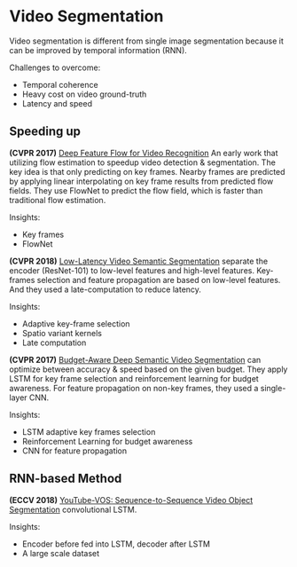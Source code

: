# Video Segmentation
Video segmentation is different from single image segmentation because it can be improved by temporal information (RNN). 

Challenges to overcome:
+ Temporal coherence
+ Heavy cost on video ground-truth
+ Latency and speed

## Speeding up
**(CVPR 2017)**  [Deep Feature Flow for Video Recognition][1] An early work that utilizing flow estimation to speedup video detection & segmentation. The key idea is that only predicting on key frames. Nearby frames are predicted by applying linear interpolating on key frame results from predicted flow fields. They use FlowNet to predict the flow field, which is faster than traditional flow estimation.

Insights:
+ Key frames
+ FlowNet

**(CVPR 2018)** [Low-Latency Video Semantic Segmentation][2] separate the encoder (ResNet-101) to low-level features and high-level features. Key-frames selection and feature propagation are based on low-level features. And they used a late-computation to reduce latency.

Insights:
+ Adaptive key-frame selection
+ Spatio variant  kernels
+ Late computation

**(CVPR 2017)** [Budget-Aware Deep Semantic Video Segmentation][3] can optimize between accuracy & speed based on the given budget. They apply LSTM for key frame selection and reinforcement learning for budget awareness.
For feature propagation on non-key frames, they used a single-layer CNN.

Insights:
+ LSTM adaptive key frames selection
+ Reinforcement Learning for budget awareness
+ CNN for feature propagation

## RNN-based Method
**(ECCV 2018)** [YouTube-VOS: Sequence-to-Sequence Video Object Segmentation][4] convolutional LSTM.

Insights:
+ Encoder before fed into LSTM, decoder after LSTM
+ A large scale dataset

[1]:	https://arxiv.org/abs/1611.07715
[2]:	https://arxiv.org/abs/1804.00389
[3]:	http://web.engr.oregonstate.edu/~sinisa/research/publications/cvpr17_budget.pdf
[4]:	https://arxiv.org/abs/1809.00461